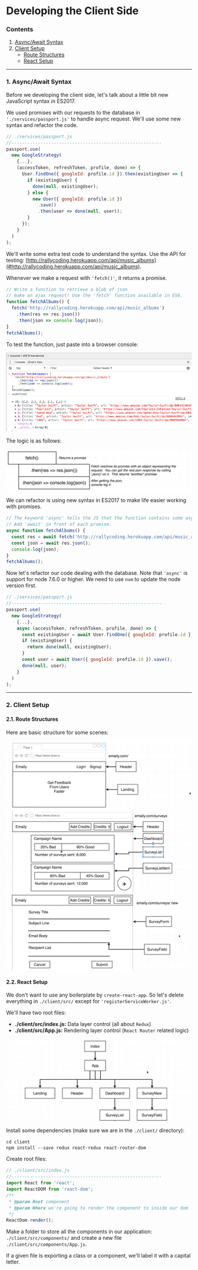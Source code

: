 # Developing the Client Side

### Contents

1. [Async/Await Syntax](#)
2. [Client Setup](#)
    * [Route Structures](#)
    * [React Setup](#)

---

### 1. Async/Await Syntax

Before we developing the client side, let's talk about a little bit new JavaScript syntax in ES2017.

We used promises with our requests to the database in `'./services/passport.js'` to handle async request. We'll use some new syntax and refactor the code.

```javascript
// ./services/passport.js
//---------------------------------------------------------
passport.use(
  new GoogleStrategy(
    {...},
    (accessToken, refreshToken, profile, done) => {
      User.findOne({ googleId: profile.id }).then(existingUser => {
        if (existingUser) {
          done(null, existingUser);
        } else {
          new User({ googleId: profile.id })
            .save()
            .then(user => done(null, user));
        }
      });
    }
  )
);
```

We'll write some extra test code to understand the syntax. Use the API for testing: [http://rallycoding.herokuapp.com/api/music_albums](#http://rallycoding.herokuapp.com/api/music_albums).

Whenever we make a request with `'fetch()'`, it returns a promise.

```javascript
// Write a function to retrieve a blob of json
// make an ajax request! Use the 'fetch' function available in ES6.
function fetchAlbums() {
  fetch('http://rallycoding.herokuapp.com/api/music_albums')
    .then(res => res.json())
    .then(json => console.log(json));
}
fetchAlbums();
```

To test the function, just paste into a browser console:

![01](./images/06/06-01.png "01")

The logic is as follows:

![02](./images/06/06-02.png "02")

We can refactor is using new syntax in ES2017 to make life easier working with promises.

```javascript
// The keyword 'async' tells the JS that the function contains some async code.
// Add 'await' in front of each promise.
async function fetchAlbums() {
  const res = await fetch('http://rallycoding.herokuapp.com/api/music_albums');
  const json = await res.json();
  console.log(json);
}
fetchAlbums();
```

Now let's refactor our code dealing with the database. Note that `'async'` is support for node 7.6.0 or higher. We need to use `nvm` to update the node version first.

```javascript
// ./services/passport.js
//---------------------------------------------------------
passport.use(
  new GoogleStrategy(
    {...},
    async (accessToken, refreshToken, profile, done) => {
      const existingUser = await User.findOne({ googleId: profile.id });
      if (existingUser) {
        return done(null, existingUser);
      }
      const user = await User({ googleId: profile.id }).save();
      done(null, user);
    }
  )
);
```

---

### 2. Client Setup

#### 2.1. Route Structures

Here are basic structure for some scenes:

![03](./images/06/06-03.png "03")
![04](./images/06/06-04.png "04")
![05](./images/06/06-05.png "05")

#### 2.2. React Setup

We don't want to use any boilerplate by `create-react-app`. So let's delete everything in `./client/src/` except for `'registerServiceWorker.js'`.

We'll have two root files:

* **./client/src/index.js:** Data layer control (all about `Redux`)
* **./client/src/App.js:** Rendering layer control (`React Router` related logic)

![06](./images/06/06-06.png "06")

Install some dependencies (make sure we are in the `./client/` directory):
```
cd client
npm install --save redux react-redux react-router-dom
```

Create root files:

```javascript
// ./client/src/index.js
//---------------------------------------------------------
import React from 'react';
import ReactDOM from 'react-dom';
/**
 * @param Root component
 * @param Where we're going to render the component to inside our dom
 */
ReactDom.render();
```

Make a folder to store all the components in our application: `./client/src/components/` and create a new file `./client/src/components/App.js`.

If a given file is exporting a class or a component, we'll label it with a capital letter.
